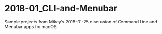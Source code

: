 # 2018-01_CLI-and-Menubar
Sample projects from Mikey's 2018-01-25 discussion of Command Line and Menubar apps for macOS

